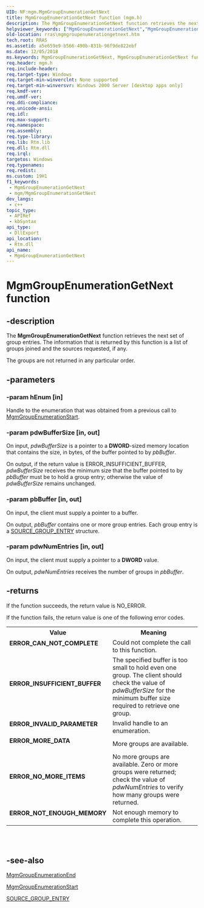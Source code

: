 ```yaml
---
UID: NF:mgm.MgmGroupEnumerationGetNext
title: MgmGroupEnumerationGetNext function (mgm.h)
description: The MgmGroupEnumerationGetNext function retrieves the next set of group entries. The information that is returned by this function is a list of groups joined and the sources requested, if any.
helpviewer_keywords: ["MgmGroupEnumerationGetNext","MgmGroupEnumerationGetNext function [RAS]","_mpr_mgmgroupenumerationgetnext","mgm/MgmGroupEnumerationGetNext","rras.mgmgroupenumerationgetnext"]
old-location: rras\mgmgroupenumerationgetnext.htm
tech.root: RRAS
ms.assetid: a5e659e9-b566-490b-831b-96f9de822ebf
ms.date: 12/05/2018
ms.keywords: MgmGroupEnumerationGetNext, MgmGroupEnumerationGetNext function [RAS], _mpr_mgmgroupenumerationgetnext, mgm/MgmGroupEnumerationGetNext, rras.mgmgroupenumerationgetnext
req.header: mgm.h
req.include-header: 
req.target-type: Windows
req.target-min-winverclnt: None supported
req.target-min-winversvr: Windows 2000 Server [desktop apps only]
req.kmdf-ver: 
req.umdf-ver: 
req.ddi-compliance: 
req.unicode-ansi: 
req.idl: 
req.max-support: 
req.namespace: 
req.assembly: 
req.type-library: 
req.lib: Rtm.lib
req.dll: Rtm.dll
req.irql: 
targetos: Windows
req.typenames: 
req.redist: 
ms.custom: 19H1
f1_keywords:
 - MgmGroupEnumerationGetNext
 - mgm/MgmGroupEnumerationGetNext
dev_langs:
 - c++
topic_type:
 - APIRef
 - kbSyntax
api_type:
 - DllExport
api_location:
 - Rtm.dll
api_name:
 - MgmGroupEnumerationGetNext
---
```


# MgmGroupEnumerationGetNext function


## -description

The 
<b>MgmGroupEnumerationGetNext</b> function retrieves the next set of group entries. The information that is returned by this function is a list of groups joined and the sources requested, if any.

The groups are not returned in any particular order.

## -parameters

### -param hEnum [in]

Handle to the enumeration that was obtained from a previous call to 
<a href="https://docs.microsoft.com/windows/desktop/api/mgm/nf-mgm-mgmgroupenumerationstart">MgmGroupEnumerationStart</a>.

### -param pdwBufferSize [in, out]

On input, <i>pdwBufferSize</i> is a pointer to a <b>DWORD</b>-sized memory location that contains the size, in bytes, of the buffer pointed to by <i>pbBuffer</i>. 




On output, if the return value is ERROR_INSUFFICIENT_BUFFER, <i>pdwBufferSize</i> receives the minimum size that the buffer pointed to by <i>pbBuffer</i> must be to hold a group entry; otherwise the value of <i>pdwBufferSize</i> remains unchanged.

### -param pbBuffer [in, out]

On input, the client must supply a pointer to a buffer. 




On output, <i>pbBuffer</i> contains one or more group entries. Each group entry is a 
<a href="https://docs.microsoft.com/windows/desktop/api/mgm/ns-mgm-source_group_entry">SOURCE_GROUP_ENTRY</a> structure.

### -param pdwNumEntries [in, out]

On input, the client must supply a pointer to a <b>DWORD</b> value. 




On output, <i>pdwNumEntries</i> receives the number of groups in <i>pbBuffer</i>.

## -returns

If the function succeeds, the return value is NO_ERROR.

If the function fails, the return value is one of the following error codes.

<table>
<tr>
<th>Value</th>
<th>Meaning</th>
</tr>
<tr>
<td width="40%">
<dl>
<dt><b>ERROR_CAN_NOT_COMPLETE</b></dt>
</dl>
</td>
<td width="60%">
Could not complete the call to this function.

</td>
</tr>
<tr>
<td width="40%">
<dl>
<dt><b>ERROR_INSUFFICIENT_BUFFER</b></dt>
</dl>
</td>
<td width="60%">
The specified buffer is too small to hold even one group. The client should check the value of <i>pdwBufferSize</i> for the minimum buffer size required to retrieve one group.

</td>
</tr>
<tr>
<td width="40%">
<dl>
<dt><b>ERROR_INVALID_PARAMETER</b></dt>
</dl>
</td>
<td width="60%">
Invalid handle to an enumeration.

</td>
</tr>
<tr>
<td width="40%">
<dl>
<dt><b>ERROR_MORE_DATA</b></dt>
</dl>
</td>
<td width="60%">
More groups are available.

</td>
</tr>
<tr>
<td width="40%">
<dl>
<dt><b>ERROR_NO_MORE_ITEMS</b></dt>
</dl>
</td>
<td width="60%">
No more groups are available. Zero or more groups were returned; check the value of <i>pdwNumEntries</i> to verify how many groups were returned.

</td>
</tr>
<tr>
<td width="40%">
<dl>
<dt><b>ERROR_NOT_ENOUGH_MEMORY</b></dt>
</dl>
</td>
<td width="60%">
Not enough memory to complete this operation.

</td>
</tr>
</table>
 


<div> </div>

## -see-also

<a href="https://docs.microsoft.com/windows/desktop/api/mgm/nf-mgm-mgmgroupenumerationend">MgmGroupEnumerationEnd</a>



<a href="https://docs.microsoft.com/windows/desktop/api/mgm/nf-mgm-mgmgroupenumerationstart">MgmGroupEnumerationStart</a>



<a href="https://docs.microsoft.com/windows/desktop/api/mgm/ns-mgm-source_group_entry">SOURCE_GROUP_ENTRY</a>

